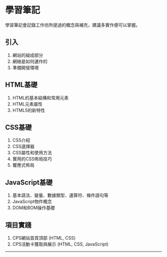 # 學習筆記
學習筆記會記錄工作坊所提過的概念與補充，建議多實作便可以掌握。

## 引入
1. 網站的組成部分
2. 網絡是如何運作的
3. 準備開發環境

## HTML基礎
1. HTML的基本結構和常用元素
2. HTML元素屬性
3. HTML5的新特性

## CSS基礎
1. CSS介紹
2. CSS選擇器
3. CSS屬性和使用方法
4. 實用的CSS佈局技巧
5. 響應式佈局

## JavaScript基礎
1. 基本語法、變量、數據類型、運算符、條件語句等
2. JavaScript物件概念
3. DOM和BOM操作基礎

## 項目實踐
1. CPS網站首頁頂部 (HTML, CSS) 
2. CPS活動卡獲取與展示 (HTML, CSS, JavaScript)

---